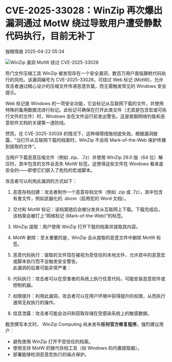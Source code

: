 #  CVE-2025-33028：WinZip 再次爆出漏洞通过 MotW 绕过导致用户遭受静默代码执行，目前无补丁   
 独眼情报   2025-04-22 05:34  
  
![WinZip 漏洞 MotW 绕过 CVE-2025-33028](https://mmbiz.qpic.cn/sz_mmbiz_png/KgxDGkACWnSJCZrlMCQjWJiarOyWHia9hibVbARkvLIVQ8bdOGf6VCT8xOicMicsGgkD2DNOFnvajZEy8EU5uJmswSQ/640?wx_fmt=png&from=appmsg "")  
  
热门文件压缩工具 WinZip 被发现存在一个安全漏洞，数百万用户面临静默代码执行的风险。该漏洞编号为 CVE-2025-33028，可绕过 Web 标记 (MotW)，允许攻击者通过精心设计的压缩文件传递恶意负载，而无需触发常见的 Windows 安全提示。  
  
Web 标记是 Windows 的一项安全功能，它会标记从互联网下载的文件，并使用特殊的备用数据流进行标记。此标记可确保在打开此类文件（尤其是包含宏或可执行文件的文件）时，Windows 会在文件运行前发出警告。这是抵御网络钓鱼和恶意软件文档的关键第一道防线。  
  
然而，在 CVE-2025-33028 的情况下，这种保障措施彻底失效。根据漏洞披露，“当打开从互联网下载的档案时，WinZip 不会将 Mark-of-the-Web 保护传播到提取的文件”。  
  
当用户下载恶意压缩文件（例如 .zip、.7z）并使用 WinZip 29.0 版（64 位）解压时，其中包含的文件会丢失 MotW 标签。这使得这些文件在 Windows 看来是安全的——即使它们嵌入了危险的宏或脚本。  
  
攻击者可以利用此漏洞的方式如下：  
1. 恶意存档创建：攻击者制作一个恶意存档文件（例如 .zip 或 .7z），其中包含有害文件，例如武器化的 .docm（启用宏的 Word 文档）。  
1. 交付和 MotW 标记：该档案随后会被分发并从互联网上下载。下载完成后，该档案会被打上“网络标记 (Mark-of-the-Web)”的标签。  
1. WinZip 提取：用户使用 WinZip 打开下载的档案并提取其内容。  
1. MotW 删除：至关重要的是，WinZip 会从提取的恶意文件中删除 MotW 标签。  
1. 恶意代码执行：提取的文件现在被视为受信任的本地文件，允许其中的恶意宏或脚本执行而不会触发安全警告。  
此漏洞的后果可能非常严重：  
1. 代码执行：攻击者可以在受害者的系统上执行任意代码，可能安装恶意软件或控制机器。  
  
1. 权限提升：利用此漏洞，攻击者可以在用户环境中获得提升的权限，从而执行通常无权执行的操作。  
  
1. 信息泄露：攻击者可能会访问和窃取存储在受感染系统上的敏感数据。  
  
截至撰写本文时， WinZip Computing 尚未发布**任何官方修复程序**。强烈建议用户：  
- 避免使用 WinZip 打开不受信任的档案。  
- 使用支持 MotW 的替代存档工具（如 Windows 的内置提取器）。  
- 部署能够检测恶意宏执行的端点保护。  

